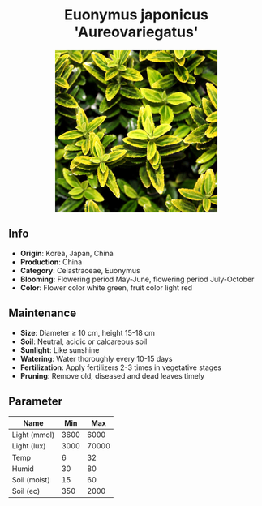 <h1 align='center'>Euonymus japonicus 'Aureovariegatus'</h1>
<p align="center">
    <img 
        align='center'
        width='320'
        src="../images/euonymus japonicus aureovariegatus.png" 
        alt='Euonymus japonicus 'Aureovariegatus'' />
</p>

## Info

 - **Origin**: Korea, Japan, China
 - **Production**: China
 - **Category**: Celastraceae, Euonymus
 - **Blooming**: Flowering period May-June, flowering period July-October
 - **Color**: Flower color white green, fruit color light red

## Maintenance

 - **Size**: Diameter ≥ 10 cm, height 15-18 cm
 - **Soil**: Neutral, acidic or calcareous soil
 - **Sunlight**: Like sunshine
 - **Watering**: Water thoroughly every 10-15 days
 - **Fertilization**: Apply fertilizers 2-3 times in vegetative stages
 - **Pruning**: Remove old, diseased and dead leaves timely

## Parameter

| Name         | Min  | Max   |
|--------------|------|-------|
| Light (mmol) | 3600 | 6000  |
| Light (lux)  | 3000 | 70000 |
| Temp         | 6    | 32    |
| Humid        | 30   | 80    |
| Soil (moist) | 15   | 60    |
| Soil (ec)    | 350  | 2000  |
